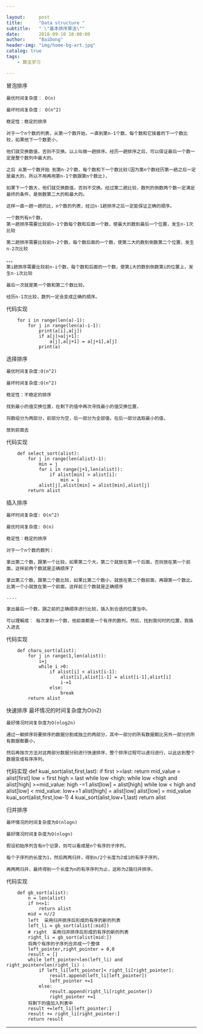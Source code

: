```yaml
---

layout:     post
title:      "Data structure "
subtitle:   " \"基本排序算法\""
date:       2018-09-10 18:00:00
author:     "BaiDong"
header-img: "img/home-bg-art.jpg"
catalog: true
tags:
    - 算法学习

---
```


冒泡排序

	最优时间复杂度： O(n)
	
    最坏时间复杂度： O(n^2)
	
	稳定性：稳定的排序
	
	对于一个n个数的列表，从第一个数开始，一直到第n-1个数，每个数和它挨着的下一个数比较，如果他下一个数更小，
		
	他们就交换数值，否则不交换。以上叫做一趟排序。经历一趟排序之后，可以保证最后一个数一定是整个数列中最大的。
		
    之后 从第一个数开始 到第n-2个数，每个数和下一个数比较(因为第n个数经历第一趟之后一定是最大的，所以不用再用第n-1个数跟第n个数比)，
	
	如果下一个数大，他们就交换数值，否则不交换。经过第二趟比较，数列的倒数两个数一定满足最终的条件，是倒数第二大的和最大的。
	
    这样一直一趟一趟的比，n个数的列表，经过n-1趟排序之后一定能保证正确的顺序。
    
    一个数列有n个数，
    第一趟排序需要比较前n-1个数每个数和后面一个数，使最大的数到最后一个位置，发生n-1次比较
	
    第二趟排序需要比较前n-2个数，每个数后面的一个数，使第二大的数到倒数第二个位置，发生n-2次比较
	
    。。。
    第i趟排序需要比较前n-i个数，每个数和后面的一个数，使第i大的数到倒数第i的位置上，发生n-i次比较
	
    最后一次就是第一个数和第二个数比较。
    
    经历n-1次比较，数列一定会变成正确的顺序。
	
	
代码实现

		for i in range(len(a)-1):
			for j in range(len(a)-i-1):
				print(a[i],a[j])
				if a[j]>a[j+1]:
					a[j],a[j+1] = a[j+1],a[j]
				print(a)
	


选择排序

    最优时间复杂度:O(n^2)
	
    最坏时间复杂度:O(n^2)
	
    稳定性：不稳定的排序
	
	找到最小的值交换位置，在剩下的值中再次寻找最小的值交换位置，
	
	将数组分为两部分，前部分为空，后一部分为全部值，在后一部分选取最小的值，
	
	放到前面去
	
代码实现
	
	
		def select_sort(alist):
			for j in range(len(alist)-1):
				min = j
				for i in range(j+1,len(alist)):
					if alist[min] > alist[i]:
						min = i
				alist[j],alist[min] = alist[min],alist[j]
			return alist
			
插入排序

	最坏时间复杂度: O(n^2)
	
    最优时间复杂度: O(n)
	
    稳定性：稳定的排序
	
	对于一个n个数的数列：
	
    拿出第二个数，跟第一个比较，如果第二个大，第二个就放在第一个后面，否则放在第一个前面，这样前两个数就是正确顺序了
	
    拿出第三个数，跟第二个数比较，如果比第二个数小，就放在第二个数前面，再跟第一个数比，比第一个小就放在第一个前面，这样前三个数就是正确顺序
	
    ....
	
    拿出最后一个数，跟之前的正确顺序进行比较，插入到合适的位置当中。
    
    可以理解成： 每次拿到一个数，他前面都是一个有序的数列，然后，找到我何时的位置，我插入进去
	
代码实现

		def charu_sort(alist):
			for j in range(1,len(alist)):
				i=j
				while i >0:
					if alist[i] < alist[i-1]:
						alist[i],alist[i-1] = alist[i-1],alist[i]
						i-=1
					else:
						break
			return alist
	
快速排序
	最坏情况的时间复杂度为O(n2)
	
	最好情况时间复杂度为O(nlog2n)
	
	通过一躺排序将要排序的数据分割成独立的两部分，其中一部分的所有数据都比另外一部分的所有数据都要小，
	
	然后再按次方法对这两部分数据分别进行快速排序，整个排序过程可以递归进行，以此达到整个数据变成有序序列。
	
代码实现
		def kuai_sort(alist,first,last):
			if first >=last:
				return
			mid_value = alist[first]
			low = first
			high = last
			while low <high:
				while low <high and alist[high] >=mid_value:
						high -=1
				alist[low] = alist[high]
				while low < high and alist[low] < mid_value:
					low+=1
				alist[high] = alist[low]
			alist[low] = mid_value
			kuai_sort(alist,first,low-1) 4
			kuai_sort(alist,low+1,last)
			return alist

归并排序
	
	最坏情况的时间复杂度为O(nlogn)
	
	最好情况时间复杂度为O(nlogn)
	
	假设初始序列含有n个记录，则可以看成是n个有序的子序列，
	
	每个子序列的长度为1，然后两两归并，得到n/2个长度为2或1的有序子序列，
	
	再两两归并，最终得到一个长度为n的有序序列为止，这称为2路归并排序。
	
代码实现

		def gb_sort(alist):
			n = len(alist)
			if n<=1:
				return alist
			mid = n//2
			left  采用归并排序后形成的有序的新的列表
			left_li = gb_sort(alist[:mid])
			# right  采用归并排序后形成的有序的新的列表
			right_li = gb_sort(alist[mid:])
			将两个有序的子序列合并成一个整体
			left_pointer,right_pointer = 0,0
			result = []
			while left_pointer<len(left_li) and right_pointer<len(right_li) :
				if left_li[left_pointer]< right_li[right_pointer]:
					result.append(left_li[left_pointer])
					left_pointer +=1
				else:
					result.append(right_li[right_pointer])
					right_pointer +=1
			将剩下的值加入列表中
			result +=left_li[left_pointer:]
			result += right_li[right_pointer:]
			return result
	
	
	
---


